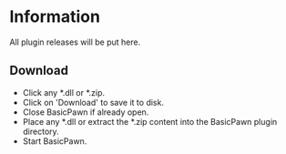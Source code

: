 # Information
All plugin releases will be put here.

## Download
 * Click any *.dll or *.zip.
 * Click on 'Download' to save it to disk.
 * Close BasicPawn if already open.
 * Place any *.dll or extract the *.zip content into the BasicPawn plugin directory.
 * Start BasicPawn.
